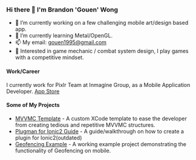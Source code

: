 ### Hi there 👋 I'm Brandon 'Gouen' Wong

- 🔭 I’m currently working on a few challenging mobile art/design based app.
- 🌱 I’m currently learning Metal/OpenGL.
- 📫 My email: gouen1995@gmail.com
- 🤔 Interested in game mechanic / combat system design, I play games with a competitive mindset.

#### Work/Career
I currently work for Pixlr Team at Inmagine Group, as a Mobile Application Developer. [App Store](https://apps.apple.com/us/developer/inmagine-lab-pte-ltd/id1531250254)

#### Some of My Projects
- [MVVMC Template](https://github.com/gouen95/mvvmc-xctemplate) - A custom XCode template to ease the developer from creating tedious and repetitive MVVMC structures.
- [Plugman for Ionic2 Guide](https://github.com/gouen95/Plugman-ionic2-plugin-config) - A guide/walkthrough on how to create a plugin for Ionic2(outdated)
- [Geofencing Example](https://github.com/gouen95/SlateGeoFencingExample) - A working example project demonstrating the functionality of Geofencing on mobile.

<!--
**gouen95/gouen95** is a ✨ _special_ ✨ repository because its `README.md` (this file) appears on your GitHub profile.

Here are some ideas to get you started:

- 🔭 I’m currently working on ...
- 🌱 I’m currently learning ...
- 👯 I’m looking to collaborate on ...
- 🤔 I’m looking for help with ...
- 💬 Ask me about ...
- 📫 How to reach me: ...
- 😄 Pronouns: ...
- ⚡ Fun fact: ...
-->
